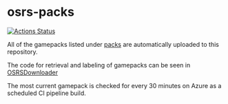 # osrs-packs

[![Actions Status](https://github.com/TSedlar/osrs-packs/workflows/CI/badge.svg?event=schedule)](https://github.com/TSedlar/osrs-packs/actions)

All of the gamepacks listed under [packs](packs/) are automatically uploaded to this repository.

The code for retrieval and labeling of gamepacks can be seen in [OSRSDownloader](OSRSDownloader.groovy)

The most current gamepack is checked for every 30 minutes on Azure as a scheduled CI pipeline build.
